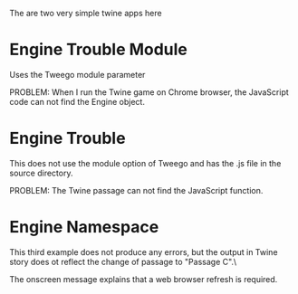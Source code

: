 The are two very simple twine apps here

# Engine Trouble Module

Uses the Tweego module parameter

PROBLEM: When I run the Twine game on Chrome browser, the JavaScript code can not find the Engine object.

# Engine Trouble

This does not use the module option of Tweego and has the .js file in the source directory.

PROBLEM: The Twine passage can not find the JavaScript function.

# Engine Namespace

This third example does not produce any errors, but the output in Twine story does ot reflect the change of passage to "Passage C".\\

The onscreen message explains that a web browser refresh is required.


